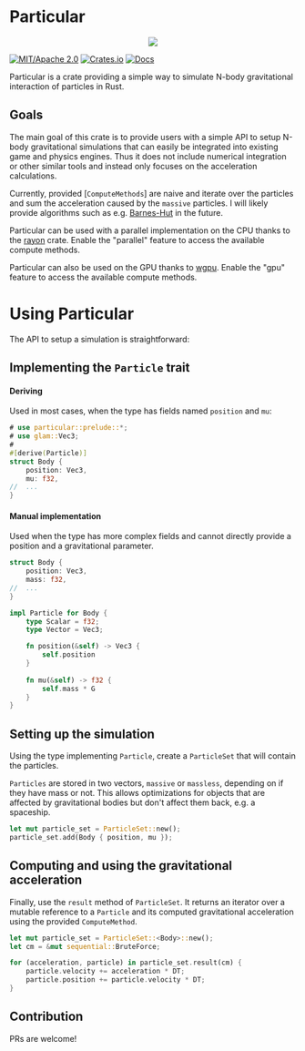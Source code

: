 # Particular

<p align="center">
  <img src="./particular-showcase.gif">
</p>

[![MIT/Apache 2.0](https://img.shields.io/badge/license-MIT%2FApache-blue.svg)](https://github.com/canleskis/particular#license)
[![Crates.io](https://img.shields.io/crates/v/particular)](https://crates.io/crates/particular)
[![Docs](https://docs.rs/particular/badge.svg)](https://docs.rs/particular)

Particular is a crate providing a simple way to simulate N-body gravitational interaction of particles in Rust.

## Goals

The main goal of this crate is to provide users with a simple API to setup N-body gravitational simulations that can easily be integrated into existing game and physics engines.
Thus it does not include numerical integration or other similar tools and instead only focuses on the acceleration calculations.

Currently, provided [`ComputeMethods`] are naive and iterate over the particles and sum the acceleration caused by the `massive` particles.
I will likely provide algorithms such as e.g. [Barnes-Hut](https://en.wikipedia.org/wiki/Barnes%E2%80%93Hut_simulation) in the future.

Particular can be used with a parallel implementation on the CPU thanks to the [rayon](https://github.com/rayon-rs/rayon) crate. Enable the "parallel" feature to access the available compute methods.

Particular can also be used on the GPU thanks to [wgpu](https://github.com/gfx-rs/wgpu). Enable the "gpu" feature to access the available compute methods.

# Using Particular

The API to setup a simulation is straightforward:

## Implementing the `Particle` trait

#### Deriving

Used in most cases, when the type has fields named `position` and `mu`:

```rust
# use particular::prelude::*;
# use glam::Vec3;
#
#[derive(Particle)]
struct Body {
    position: Vec3,
    mu: f32,
//  ...
}
```

#### Manual implementation

Used when the type has more complex fields and cannot directly provide a position and a gravitational parameter.

```rust
struct Body {
    position: Vec3,
    mass: f32,
//  ...
}

impl Particle for Body {
    type Scalar = f32;
    type Vector = Vec3;

    fn position(&self) -> Vec3 {
        self.position
    }
    
    fn mu(&self) -> f32 {
        self.mass * G
    }
}
```

## Setting up the simulation

Using the type implementing `Particle`, create a `ParticleSet` that will contain the particles.

`Particles` are stored in two vectors, `massive` or `massless`, depending on if they have mass or not.
This allows optimizations for objects that are affected by gravitational bodies but don't affect them back, e.g. a spaceship.

```rust
let mut particle_set = ParticleSet::new();
particle_set.add(Body { position, mu });
```

## Computing and using the gravitational acceleration

Finally, use the `result` method of `ParticleSet`.
It returns an iterator over a mutable reference to a `Particle` and its computed gravitational acceleration using the provided `ComputeMethod`.

```rust
let mut particle_set = ParticleSet::<Body>::new();
let cm = &mut sequential::BruteForce;

for (acceleration, particle) in particle_set.result(cm) {
    particle.velocity += acceleration * DT;
    particle.position += particle.velocity * DT;
}
```

## Contribution

PRs are welcome!
